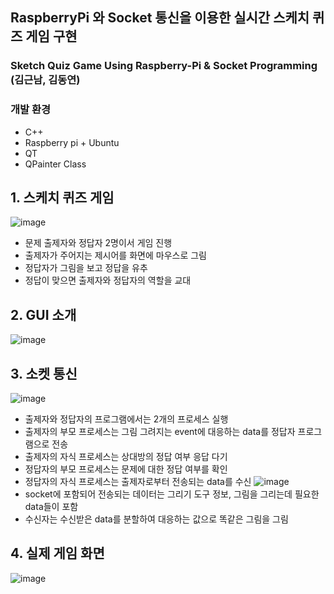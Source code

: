 ## RaspberryPi 와 Socket 통신을 이용한 실시간 스케치 퀴즈 게임 구현
### Sketch Quiz Game Using Raspberry-Pi & Socket Programming (김근남, 김동연)

### 개발 환경
- C++
- Raspberry pi + Ubuntu
- QT
- QPainter Class


## 1. 스케치 퀴즈 게임
![image](https://user-images.githubusercontent.com/80874455/124722593-27e52c00-df45-11eb-8b48-c9672bd5c561.png)
- 문제 출제자와 정답자 2명이서 게임 진행
- 출제자가 주어지는 제시어를 화면에 마우스로 그림
- 정답자가 그림을 보고 정답을 유추
- 정답이 맞으면 출제자와 정답자의 역할을 교대


## 2. GUI 소개
![image](https://user-images.githubusercontent.com/80874455/124722371-f40a0680-df44-11eb-9e62-8fccfbe8b363.png)


## 3. 소켓 통신
![image](https://user-images.githubusercontent.com/80874455/124722809-60850580-df45-11eb-8d03-0ef02f6d94b6.png)
- 출제자와 정답자의 프로그램에서는 2개의 프로세스 실행
- 출제자의 부모 프로세스는 그림 그려지는 event에 대응하는 data를 정답자 프로그램으로 전송
- 출제자의 자식 프로세스는 상대방의 정답 여부 응답 다기
- 정답자의 부모 프로세스는 문제에 대한 정답 여부를 확인
- 정답자의 자식 프로세스는 출제자로부터 전송되는 data를 수신
![image](https://user-images.githubusercontent.com/80874455/124722943-7e526a80-df45-11eb-8f48-9e948b5ec453.png)
- socket에 포함되어 전송되는 데이터는 그리기 도구 정보, 그림을 그리는데 필요한 data들이 포함
- 수신자는 수신받은 data를 분할하여 대응하는 값으로 똑같은 그림을 그림


## 4. 실제 게임 화면
![image](https://user-images.githubusercontent.com/80874455/124724861-56640680-df47-11eb-8e5e-68928ffd1811.png)


